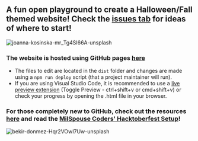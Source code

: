 ## A fun open playground to create a Halloween/Fall themed website! Check the [issues tab](https://github.com/MilSpouseCoders/Hacktoberfest_2020_Halloween/issues) for ideas of where to start!
![joanna-kosinska-mr_Tg4SI66A-unsplash](https://user-images.githubusercontent.com/37910748/94050490-303ff200-fd8b-11ea-9f16-ff597c98d29c.jpg)

### The website is hosted using GitHub pages [here](https://milspousecoders.github.io/Hacktoberfest_2020_Halloween/) 
- The files to edit are located in the `dist` folder and changes are made using a `npm run deploy` script (that a project maintainer will run).  
- If you are using Visual Studio Code, it is recommended to use a [live preview extension](https://marketplace.visualstudio.com/items?itemName=george-alisson.html-preview-vscode) (Toggle Preview - ctrl+shift+v or cmd+shift+v) or check your progress by opening the .html file in your browser.


### For those completely new to GitHub, check out the resources [here](https://milspousecoders.github.io/MSC-Coding-Resources/learn-git.html) and read the [MilSpouse Coders' Hacktoberfest Setup](https://github.com/MilSpouseCoders/Hacktoberfest_2020/blob/master/SETUP.md)!  


![bekir-donmez-Hqr2VOwI7Uw-unsplash](https://user-images.githubusercontent.com/37910748/94050484-2e762e80-fd8b-11ea-9eb9-ae8fd82fe5aa.jpg)
